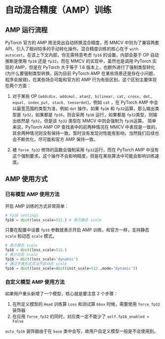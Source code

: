 # 自动混合精度（AMP）训练

## AMP 运行流程

PyTorch 官方的 AMP 用法突出自动转换混合精度，而 MMCV 中则为了兼容两套 API，引入了相对较多的手动转化操作。混合精度训练的核心在于 `with autocast`，在该上下文内部，你无需特意考虑 `fp16` 的设置，内部会基于 OP 自动推断是使用 `fp16` 还是 `fp32`，而在 MMCV 的实现中，虽然也是调用 PyTorch 实现的 AMP，但是在 PyTorch 大于等于 1.6 版本上，也额外进行了强制类型转化(为什么要强制类型转换，因为目前 PyTorch AMP 在某些场景还是存在小问题，程序会报错)，在某些场合可能和官方的 AMP 行为有些区别，这个区别主要体现在两个方面：

1. 对于某些 OP (`addcdiv, addcmul, atan2, bilinear, cat, cross, dot, equal, index_put, stack, tensordot`)，例如 `cat` ，在 PyTorch AMP 中会以最宽范围的类型为准，例如 `dot` 操作，如果 `fp16` 和 `fp32`运算，那么输出类型是 `fp32`，如果都是 `fp16`，则会采用 `fp16` 运行，如果都是 `fp32`类型，则输出依然是 `fp32`，但是该 `fp32` 类型在 MMCV 中则会强制为 `fp16`运算。
简单来说，PyTorch AMP OP 查找表中的前两种情况在 MMCV 中表现是一致的，其余两种情况则没有保持一致，暂时没有发现对性能有影响，当然我们后续也会不断优化，尽可能和官方 AMP 保持一致。

2. 被 `force_fp32` 修饰的函数会强制采用 `fp32`运行，而在 PyTorch AMP 中没有这个强制要求。这个操作不会影响精度，但是在某些算法中可能会影响训练速度。

## AMP 使用方式

### 已有模型 AMP 使用方法

开启 AMP 训练的方式非常简单：

```python
# fp16 settings
fp16 = dict(loss_scale=512.) # 表示静态 scale
```

只要在配置中设置 `fp16` 参数就表示开启 AMP 训练，和官方一样，支持静态 `scale` 和动态 `scale` 模式。

```python
# 表示静态 scale
fp16 = dict(loss_scale=512.)
# 表示动态 scale 
fp16 = dict(loss_scale='dynamic')
# 通过字典形式灵活开启动态 scale
fp16 = dict(loss_scale=dict(init_scale=512.,mode='dynamic'))
```

### 自定义模型 AMP 使用方法

如果用户重头新增了一个模型，核心就是要注意 2 个步骤：

1. 在所定义模型的 `Head` 训练算 `Loss` 和测试算 `bbox` 时候，需要使用 `force_fp32` 装饰器
2. 在应用 `force_fp32` 的同时，对应类一定不能少了 `self.fp16_enabled = False`

`auto_fp16` 装饰器由于在 `base` 类中会写，故用户自定义模型一般是不会使用到。
